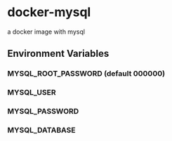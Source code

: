 # docker-mysql
a docker image with mysql


## Environment Variables

### MYSQL_ROOT_PASSWORD (default 000000)

### MYSQL_USER

### MYSQL_PASSWORD

### MYSQL_DATABASE
